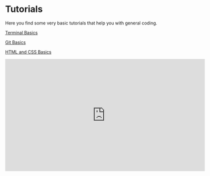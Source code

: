 # Tutorials

Here you find some very basic tutorials that help you with general coding.

[Terminal Basics](./html_css_basic.md)

[Git Basics](./terminal_git.md)

[HTML and CSS Basics](./terminal_navigate.md)

<iframe width="640" height="360" src="https://realtimeboard.com/app/embed/o9J_kzeNFOk=/?&pres=1&animate=1" frameborder="0" scrolling="no" allowfullscreen></iframe>
